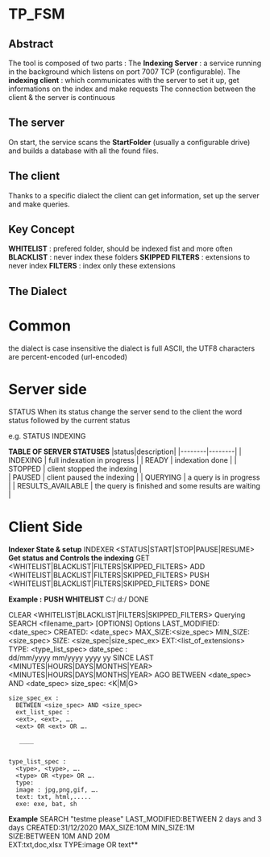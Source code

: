 # TP_FSM

## Abstract

The tool is composed of two parts : 
The __Indexing Server__ : a service running in the background which listens on port 7007 TCP (configurable).
The __indexing client__ : which communicates with the server to set it up, get informations on the index and make requests
The connection between the client & the server is continuous

## The server 
On start, the service scans the **StartFolder** (usually a configurable drive) and builds a database with all the found files.

## The client
Thanks to a specific dialect the client can get information, set up the server and make queries.

## Key Concept
__WHITELIST__ : prefered folder, should be indexed fist and more often
__BLACKLIST__ : never index these folders
__SKIPPED FILTERS__ : extensions to never index
__FILTERS__ : index only these extensions

## The Dialect
# Common
the dialect is case insensitive
the dialect is full ASCII, the UTF8 characters are percent-encoded (url-encoded)

# Server side
STATUS
When its status change the server send to the client the word status followed by the current status

e.g. STATUS INDEXING

__TABLE OF SERVER STATUSES__
|status|description|
|--------|--------|
|    INDEXING    |    full indexation in progress    |
|    READY    |    indexation done    |
|    STOPPED     |     client stopped the indexing    |    
|   PAUSED    |   client paused the indexing    |
|   QUERYING     |    a query is in progress     |
|   RESULTS_AVAILABLE   |   the query is finished and some results are waiting     |

# Client Side
__Indexer State & setup__
INDEXER <STATUS|START|STOP|PAUSE|RESUME>
__Get status and Controls the indexing__
GET <WHITELIST|BLACKLIST|FILTERS|SKIPPED_FILTERS>
ADD <WHITELIST|BLACKLIST|FILTERS|SKIPPED_FILTERS> <folder to add>
PUSH <WHITELIST|BLACKLIST|FILTERS|SKIPPED_FILTERS>  <folders to add>  DONE

**Example :**
 **PUSH WHITELIST**
 C:/
 d:/
 DONE

  CLEAR <WHITELIST|BLACKLIST|FILTERS|SKIPPED_FILTERS> 
  Querying 
  SEARCH <filename_part> [OPTIONS] 
  Options 
  LAST_MODIFIED: <date_spec> 
  CREATED: <date_spec> 
  MAX_SIZE:<size_spec> 
  MIN_SIZE: <size_spec> 
  SIZE: <size_spec|size_spec_ex> 
  EXT:<list_of_extensions> 
  TYPE: <type_list_spec> 
  date_spec :  
  dd/mm/yyyy 
  mm/yyyy 
  yyyy 
  yy 
  SINCE LAST <number> <MINUTES|HOURS|DAYS|MONTHS|YEAR> 
  <number> <MINUTES|HOURS|DAYS|MONTHS|YEAR> AGO 
    BETWEEN <date_spec> AND <date_spec> 
    size_spec: 
    <number><K|M|G>
     
    size_spec_ex : 
      BETWEEN <size_spec> AND <size_spec> 
      ext_list_spec : 
      <ext>, <ext>, …. 
      <ext> OR <ext> OR …. 

       ____
       
       
    type_list_spec : 
      <type>, <type>, …. 
      <type> OR <type> OR …. 
      type: 
      image : jpg,png,gif, …. 
      text: txt, html,..... 
      exe: exe, bat, sh 
  
**Example** 
        SEARCH "testme please" 
        LAST_MODIFIED:BETWEEN 2 days and 3 days 
        CREATED:31/12/2020 
        MAX_SIZE:10M 
        MIN_SIZE:1M  
        SIZE:BETWEEN 10M AND 20M  
        EXT:txt,doc,xlsx 
        TYPE:image OR text** 

